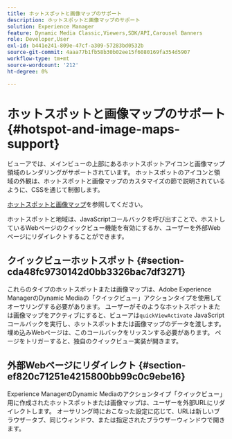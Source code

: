 ```yaml
---
title: ホットスポットと画像マップのサポート
description: ホットスポットと画像マップのサポート
solution: Experience Manager
feature: Dynamic Media Classic,Viewers,SDK/API,Carousel Banners
role: Developer,User
exl-id: b441e241-809e-47cf-a309-57283bd0532b
source-git-commit: 4aaa77b1fb58b30b02ee15f6080169fa354d5907
workflow-type: tm+mt
source-wordcount: '212'
ht-degree: 0%

---
```


# ホットスポットと画像マップのサポート{#hotspot-and-image-maps-support}

ビューアでは、メインビューの上部にあるホットスポットアイコンと画像マップ領域のレンダリングがサポートされています。 ホットスポットのアイコンと領域の外観は、ホットスポットと画像マップのカスタマイズの節で説明されているように、CSSを通じて制御します。

[ホットスポットと画像マップ](../../c-html5-aem-asset-viewers/c-html5-aem-carousel/c-html5-aem-carousel-customizingviewer/r-html5-aem-carousel-customize-hotspots-imagemaps.md#reference-2ac3cc414ef2467390bf53145f1d8d74)を参照してください。

ホットスポットと地域は、JavaScriptコールバックを呼び出すことで、ホストしているWebページのクイックビュー機能を有効にするか、ユーザーを外部Webページにリダイレクトすることができます。

## クイックビューホットスポット {#section-cda48fc9730142d0bb3326bac7df3271}

これらのタイプのホットスポットまたは画像マップは、Adobe Experience ManagerのDynamic Mediaの「クイックビュー」アクションタイプを使用してオーサリングする必要があります。 ユーザーがそのようなホットスポットまたは画像マップをアクティブにすると、ビューアは`quickViewActivate` JavaScriptコールバックを実行し、ホットスポットまたは画像マップのデータを渡します。 埋め込みWebページは、このコールバックをリッスンする必要があります。 ページをトリガーすると、独自のクイックビュー実装が開きます。

## 外部Webページにリダイレクト {#section-ef820c71251e4215800bb99c0c9ebe16}

Experience ManagerのDynamic Mediaのアクションタイプ「クイックビュー」用に作成されたホットスポットまたは画像マップは、ユーザーを外部URLにリダイレクトします。 オーサリング時におこなった設定に応じて、URLは新しいブラウザータブ、同じウィンドウ、または指定されたブラウザーウィンドウで開きます。
